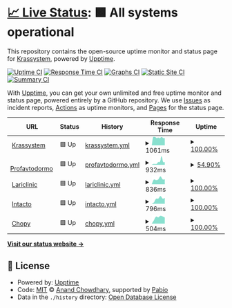 # [📈 Live Status](https://status.krastem.ru): <!--live status--> **🟩 All systems operational**

This repository contains the open-source uptime monitor and status page for [Krassystem](https://status.krastem.ru), powered by [Upptime](https://github.com/upptime/upptime).

[![Uptime CI](https://github.com/Krassystem/upptime/workflows/Uptime%20CI/badge.svg)](https://github.com/Krassystem/upptime/actions?query=workflow%3A%22Uptime+CI%22)
[![Response Time CI](https://github.com/Krassystem/upptime/workflows/Response%20Time%20CI/badge.svg)](https://github.com/Krassystem/upptime/actions?query=workflow%3A%22Response+Time+CI%22)
[![Graphs CI](https://github.com/Krassystem/upptime/workflows/Graphs%20CI/badge.svg)](https://github.com/Krassystem/upptime/actions?query=workflow%3A%22Graphs+CI%22)
[![Static Site CI](https://github.com/Krassystem/upptime/workflows/Static%20Site%20CI/badge.svg)](https://github.com/Krassystem/upptime/actions?query=workflow%3A%22Static+Site+CI%22)
[![Summary CI](https://github.com/Krassystem/upptime/workflows/Summary%20CI/badge.svg)](https://github.com/Krassystem/upptime/actions?query=workflow%3A%22Summary+CI%22)

With [Upptime](https://upptime.js.org), you can get your own unlimited and free uptime monitor and status page, powered entirely by a GitHub repository. We use [Issues](https://github.com/Krassystem/upptime/issues) as incident reports, [Actions](https://github.com/Krassystem/upptime/actions) as uptime monitors, and [Pages](https://status.krastem.ru) for the status page.

<!--start: status pages-->
<!-- This summary is generated by Upptime (https://github.com/upptime/upptime) -->
<!-- Do not edit this manually, your changes will be overwritten -->
<!-- prettier-ignore -->
| URL | Status | History | Response Time | Uptime |
| --- | ------ | ------- | ------------- | ------ |
| <img alt="" src="https://icons.duckduckgo.com/ip3/krassystem-service.ru.ico" height="13"> [Krassystem](https://krassystem-service.ru) | 🟩 Up | [krassystem.yml](https://github.com/Krassystem/uptime/commits/HEAD/history/krassystem.yml) | <details><summary><img alt="Response time graph" src="./graphs/krassystem/response-time-week.png" height="20"> 1061ms</summary><br><a href="https://status.krastem.ru/history/krassystem"><img alt="Response time 1061" src="https://img.shields.io/endpoint?url=https%3A%2F%2Fraw.githubusercontent.com%2FKrassystem%2Fuptime%2FHEAD%2Fapi%2Fkrassystem%2Fresponse-time.json"></a><br><a href="https://status.krastem.ru/history/krassystem"><img alt="24-hour response time 1061" src="https://img.shields.io/endpoint?url=https%3A%2F%2Fraw.githubusercontent.com%2FKrassystem%2Fuptime%2FHEAD%2Fapi%2Fkrassystem%2Fresponse-time-day.json"></a><br><a href="https://status.krastem.ru/history/krassystem"><img alt="7-day response time 1061" src="https://img.shields.io/endpoint?url=https%3A%2F%2Fraw.githubusercontent.com%2FKrassystem%2Fuptime%2FHEAD%2Fapi%2Fkrassystem%2Fresponse-time-week.json"></a><br><a href="https://status.krastem.ru/history/krassystem"><img alt="30-day response time 1061" src="https://img.shields.io/endpoint?url=https%3A%2F%2Fraw.githubusercontent.com%2FKrassystem%2Fuptime%2FHEAD%2Fapi%2Fkrassystem%2Fresponse-time-month.json"></a><br><a href="https://status.krastem.ru/history/krassystem"><img alt="1-year response time 1061" src="https://img.shields.io/endpoint?url=https%3A%2F%2Fraw.githubusercontent.com%2FKrassystem%2Fuptime%2FHEAD%2Fapi%2Fkrassystem%2Fresponse-time-year.json"></a></details> | <details><summary><a href="https://status.krastem.ru/history/krassystem">100.00%</a></summary><a href="https://status.krastem.ru/history/krassystem"><img alt="All-time uptime 100.00%" src="https://img.shields.io/endpoint?url=https%3A%2F%2Fraw.githubusercontent.com%2FKrassystem%2Fuptime%2FHEAD%2Fapi%2Fkrassystem%2Fuptime.json"></a><br><a href="https://status.krastem.ru/history/krassystem"><img alt="24-hour uptime 100.00%" src="https://img.shields.io/endpoint?url=https%3A%2F%2Fraw.githubusercontent.com%2FKrassystem%2Fuptime%2FHEAD%2Fapi%2Fkrassystem%2Fuptime-day.json"></a><br><a href="https://status.krastem.ru/history/krassystem"><img alt="7-day uptime 100.00%" src="https://img.shields.io/endpoint?url=https%3A%2F%2Fraw.githubusercontent.com%2FKrassystem%2Fuptime%2FHEAD%2Fapi%2Fkrassystem%2Fuptime-week.json"></a><br><a href="https://status.krastem.ru/history/krassystem"><img alt="30-day uptime 100.00%" src="https://img.shields.io/endpoint?url=https%3A%2F%2Fraw.githubusercontent.com%2FKrassystem%2Fuptime%2FHEAD%2Fapi%2Fkrassystem%2Fuptime-month.json"></a><br><a href="https://status.krastem.ru/history/krassystem"><img alt="1-year uptime 100.00%" src="https://img.shields.io/endpoint?url=https%3A%2F%2Fraw.githubusercontent.com%2FKrassystem%2Fuptime%2FHEAD%2Fapi%2Fkrassystem%2Fuptime-year.json"></a></details>
| <img alt="" src="https://icons.duckduckgo.com/ip3/www.profavtodormo.ru.ico" height="13"> [Profavtodormo](https://www.profavtodormo.ru) | 🟩 Up | [profavtodormo.yml](https://github.com/Krassystem/uptime/commits/HEAD/history/profavtodormo.yml) | <details><summary><img alt="Response time graph" src="./graphs/profavtodormo/response-time-week.png" height="20"> 932ms</summary><br><a href="https://status.krastem.ru/history/profavtodormo"><img alt="Response time 932" src="https://img.shields.io/endpoint?url=https%3A%2F%2Fraw.githubusercontent.com%2FKrassystem%2Fuptime%2FHEAD%2Fapi%2Fprofavtodormo%2Fresponse-time.json"></a><br><a href="https://status.krastem.ru/history/profavtodormo"><img alt="24-hour response time 932" src="https://img.shields.io/endpoint?url=https%3A%2F%2Fraw.githubusercontent.com%2FKrassystem%2Fuptime%2FHEAD%2Fapi%2Fprofavtodormo%2Fresponse-time-day.json"></a><br><a href="https://status.krastem.ru/history/profavtodormo"><img alt="7-day response time 932" src="https://img.shields.io/endpoint?url=https%3A%2F%2Fraw.githubusercontent.com%2FKrassystem%2Fuptime%2FHEAD%2Fapi%2Fprofavtodormo%2Fresponse-time-week.json"></a><br><a href="https://status.krastem.ru/history/profavtodormo"><img alt="30-day response time 932" src="https://img.shields.io/endpoint?url=https%3A%2F%2Fraw.githubusercontent.com%2FKrassystem%2Fuptime%2FHEAD%2Fapi%2Fprofavtodormo%2Fresponse-time-month.json"></a><br><a href="https://status.krastem.ru/history/profavtodormo"><img alt="1-year response time 932" src="https://img.shields.io/endpoint?url=https%3A%2F%2Fraw.githubusercontent.com%2FKrassystem%2Fuptime%2FHEAD%2Fapi%2Fprofavtodormo%2Fresponse-time-year.json"></a></details> | <details><summary><a href="https://status.krastem.ru/history/profavtodormo">54.90%</a></summary><a href="https://status.krastem.ru/history/profavtodormo"><img alt="All-time uptime 54.90%" src="https://img.shields.io/endpoint?url=https%3A%2F%2Fraw.githubusercontent.com%2FKrassystem%2Fuptime%2FHEAD%2Fapi%2Fprofavtodormo%2Fuptime.json"></a><br><a href="https://status.krastem.ru/history/profavtodormo"><img alt="24-hour uptime 54.90%" src="https://img.shields.io/endpoint?url=https%3A%2F%2Fraw.githubusercontent.com%2FKrassystem%2Fuptime%2FHEAD%2Fapi%2Fprofavtodormo%2Fuptime-day.json"></a><br><a href="https://status.krastem.ru/history/profavtodormo"><img alt="7-day uptime 54.90%" src="https://img.shields.io/endpoint?url=https%3A%2F%2Fraw.githubusercontent.com%2FKrassystem%2Fuptime%2FHEAD%2Fapi%2Fprofavtodormo%2Fuptime-week.json"></a><br><a href="https://status.krastem.ru/history/profavtodormo"><img alt="30-day uptime 54.90%" src="https://img.shields.io/endpoint?url=https%3A%2F%2Fraw.githubusercontent.com%2FKrassystem%2Fuptime%2FHEAD%2Fapi%2Fprofavtodormo%2Fuptime-month.json"></a><br><a href="https://status.krastem.ru/history/profavtodormo"><img alt="1-year uptime 54.90%" src="https://img.shields.io/endpoint?url=https%3A%2F%2Fraw.githubusercontent.com%2FKrassystem%2Fuptime%2FHEAD%2Fapi%2Fprofavtodormo%2Fuptime-year.json"></a></details>
| <img alt="" src="https://icons.duckduckgo.com/ip3/lariclinic.ru.ico" height="13"> [Lariclinic](https://lariclinic.ru) | 🟩 Up | [lariclinic.yml](https://github.com/Krassystem/uptime/commits/HEAD/history/lariclinic.yml) | <details><summary><img alt="Response time graph" src="./graphs/lariclinic/response-time-week.png" height="20"> 836ms</summary><br><a href="https://status.krastem.ru/history/lariclinic"><img alt="Response time 836" src="https://img.shields.io/endpoint?url=https%3A%2F%2Fraw.githubusercontent.com%2FKrassystem%2Fuptime%2FHEAD%2Fapi%2Flariclinic%2Fresponse-time.json"></a><br><a href="https://status.krastem.ru/history/lariclinic"><img alt="24-hour response time 836" src="https://img.shields.io/endpoint?url=https%3A%2F%2Fraw.githubusercontent.com%2FKrassystem%2Fuptime%2FHEAD%2Fapi%2Flariclinic%2Fresponse-time-day.json"></a><br><a href="https://status.krastem.ru/history/lariclinic"><img alt="7-day response time 836" src="https://img.shields.io/endpoint?url=https%3A%2F%2Fraw.githubusercontent.com%2FKrassystem%2Fuptime%2FHEAD%2Fapi%2Flariclinic%2Fresponse-time-week.json"></a><br><a href="https://status.krastem.ru/history/lariclinic"><img alt="30-day response time 836" src="https://img.shields.io/endpoint?url=https%3A%2F%2Fraw.githubusercontent.com%2FKrassystem%2Fuptime%2FHEAD%2Fapi%2Flariclinic%2Fresponse-time-month.json"></a><br><a href="https://status.krastem.ru/history/lariclinic"><img alt="1-year response time 836" src="https://img.shields.io/endpoint?url=https%3A%2F%2Fraw.githubusercontent.com%2FKrassystem%2Fuptime%2FHEAD%2Fapi%2Flariclinic%2Fresponse-time-year.json"></a></details> | <details><summary><a href="https://status.krastem.ru/history/lariclinic">100.00%</a></summary><a href="https://status.krastem.ru/history/lariclinic"><img alt="All-time uptime 100.00%" src="https://img.shields.io/endpoint?url=https%3A%2F%2Fraw.githubusercontent.com%2FKrassystem%2Fuptime%2FHEAD%2Fapi%2Flariclinic%2Fuptime.json"></a><br><a href="https://status.krastem.ru/history/lariclinic"><img alt="24-hour uptime 100.00%" src="https://img.shields.io/endpoint?url=https%3A%2F%2Fraw.githubusercontent.com%2FKrassystem%2Fuptime%2FHEAD%2Fapi%2Flariclinic%2Fuptime-day.json"></a><br><a href="https://status.krastem.ru/history/lariclinic"><img alt="7-day uptime 100.00%" src="https://img.shields.io/endpoint?url=https%3A%2F%2Fraw.githubusercontent.com%2FKrassystem%2Fuptime%2FHEAD%2Fapi%2Flariclinic%2Fuptime-week.json"></a><br><a href="https://status.krastem.ru/history/lariclinic"><img alt="30-day uptime 100.00%" src="https://img.shields.io/endpoint?url=https%3A%2F%2Fraw.githubusercontent.com%2FKrassystem%2Fuptime%2FHEAD%2Fapi%2Flariclinic%2Fuptime-month.json"></a><br><a href="https://status.krastem.ru/history/lariclinic"><img alt="1-year uptime 100.00%" src="https://img.shields.io/endpoint?url=https%3A%2F%2Fraw.githubusercontent.com%2FKrassystem%2Fuptime%2FHEAD%2Fapi%2Flariclinic%2Fuptime-year.json"></a></details>
| <img alt="" src="https://icons.duckduckgo.com/ip3/intacto.ru.ico" height="13"> [Intacto](https://intacto.ru) | 🟩 Up | [intacto.yml](https://github.com/Krassystem/uptime/commits/HEAD/history/intacto.yml) | <details><summary><img alt="Response time graph" src="./graphs/intacto/response-time-week.png" height="20"> 796ms</summary><br><a href="https://status.krastem.ru/history/intacto"><img alt="Response time 796" src="https://img.shields.io/endpoint?url=https%3A%2F%2Fraw.githubusercontent.com%2FKrassystem%2Fuptime%2FHEAD%2Fapi%2Fintacto%2Fresponse-time.json"></a><br><a href="https://status.krastem.ru/history/intacto"><img alt="24-hour response time 796" src="https://img.shields.io/endpoint?url=https%3A%2F%2Fraw.githubusercontent.com%2FKrassystem%2Fuptime%2FHEAD%2Fapi%2Fintacto%2Fresponse-time-day.json"></a><br><a href="https://status.krastem.ru/history/intacto"><img alt="7-day response time 796" src="https://img.shields.io/endpoint?url=https%3A%2F%2Fraw.githubusercontent.com%2FKrassystem%2Fuptime%2FHEAD%2Fapi%2Fintacto%2Fresponse-time-week.json"></a><br><a href="https://status.krastem.ru/history/intacto"><img alt="30-day response time 796" src="https://img.shields.io/endpoint?url=https%3A%2F%2Fraw.githubusercontent.com%2FKrassystem%2Fuptime%2FHEAD%2Fapi%2Fintacto%2Fresponse-time-month.json"></a><br><a href="https://status.krastem.ru/history/intacto"><img alt="1-year response time 796" src="https://img.shields.io/endpoint?url=https%3A%2F%2Fraw.githubusercontent.com%2FKrassystem%2Fuptime%2FHEAD%2Fapi%2Fintacto%2Fresponse-time-year.json"></a></details> | <details><summary><a href="https://status.krastem.ru/history/intacto">100.00%</a></summary><a href="https://status.krastem.ru/history/intacto"><img alt="All-time uptime 100.00%" src="https://img.shields.io/endpoint?url=https%3A%2F%2Fraw.githubusercontent.com%2FKrassystem%2Fuptime%2FHEAD%2Fapi%2Fintacto%2Fuptime.json"></a><br><a href="https://status.krastem.ru/history/intacto"><img alt="24-hour uptime 100.00%" src="https://img.shields.io/endpoint?url=https%3A%2F%2Fraw.githubusercontent.com%2FKrassystem%2Fuptime%2FHEAD%2Fapi%2Fintacto%2Fuptime-day.json"></a><br><a href="https://status.krastem.ru/history/intacto"><img alt="7-day uptime 100.00%" src="https://img.shields.io/endpoint?url=https%3A%2F%2Fraw.githubusercontent.com%2FKrassystem%2Fuptime%2FHEAD%2Fapi%2Fintacto%2Fuptime-week.json"></a><br><a href="https://status.krastem.ru/history/intacto"><img alt="30-day uptime 100.00%" src="https://img.shields.io/endpoint?url=https%3A%2F%2Fraw.githubusercontent.com%2FKrassystem%2Fuptime%2FHEAD%2Fapi%2Fintacto%2Fuptime-month.json"></a><br><a href="https://status.krastem.ru/history/intacto"><img alt="1-year uptime 100.00%" src="https://img.shields.io/endpoint?url=https%3A%2F%2Fraw.githubusercontent.com%2FKrassystem%2Fuptime%2FHEAD%2Fapi%2Fintacto%2Fuptime-year.json"></a></details>
| <img alt="" src="https://icons.duckduckgo.com/ip3/ratibor-krasnogorsk.ru.ico" height="13"> [Chopy](https://ratibor-krasnogorsk.ru) | 🟩 Up | [chopy.yml](https://github.com/Krassystem/uptime/commits/HEAD/history/chopy.yml) | <details><summary><img alt="Response time graph" src="./graphs/chopy/response-time-week.png" height="20"> 504ms</summary><br><a href="https://status.krastem.ru/history/chopy"><img alt="Response time 504" src="https://img.shields.io/endpoint?url=https%3A%2F%2Fraw.githubusercontent.com%2FKrassystem%2Fuptime%2FHEAD%2Fapi%2Fchopy%2Fresponse-time.json"></a><br><a href="https://status.krastem.ru/history/chopy"><img alt="24-hour response time 504" src="https://img.shields.io/endpoint?url=https%3A%2F%2Fraw.githubusercontent.com%2FKrassystem%2Fuptime%2FHEAD%2Fapi%2Fchopy%2Fresponse-time-day.json"></a><br><a href="https://status.krastem.ru/history/chopy"><img alt="7-day response time 504" src="https://img.shields.io/endpoint?url=https%3A%2F%2Fraw.githubusercontent.com%2FKrassystem%2Fuptime%2FHEAD%2Fapi%2Fchopy%2Fresponse-time-week.json"></a><br><a href="https://status.krastem.ru/history/chopy"><img alt="30-day response time 504" src="https://img.shields.io/endpoint?url=https%3A%2F%2Fraw.githubusercontent.com%2FKrassystem%2Fuptime%2FHEAD%2Fapi%2Fchopy%2Fresponse-time-month.json"></a><br><a href="https://status.krastem.ru/history/chopy"><img alt="1-year response time 504" src="https://img.shields.io/endpoint?url=https%3A%2F%2Fraw.githubusercontent.com%2FKrassystem%2Fuptime%2FHEAD%2Fapi%2Fchopy%2Fresponse-time-year.json"></a></details> | <details><summary><a href="https://status.krastem.ru/history/chopy">100.00%</a></summary><a href="https://status.krastem.ru/history/chopy"><img alt="All-time uptime 100.00%" src="https://img.shields.io/endpoint?url=https%3A%2F%2Fraw.githubusercontent.com%2FKrassystem%2Fuptime%2FHEAD%2Fapi%2Fchopy%2Fuptime.json"></a><br><a href="https://status.krastem.ru/history/chopy"><img alt="24-hour uptime 100.00%" src="https://img.shields.io/endpoint?url=https%3A%2F%2Fraw.githubusercontent.com%2FKrassystem%2Fuptime%2FHEAD%2Fapi%2Fchopy%2Fuptime-day.json"></a><br><a href="https://status.krastem.ru/history/chopy"><img alt="7-day uptime 100.00%" src="https://img.shields.io/endpoint?url=https%3A%2F%2Fraw.githubusercontent.com%2FKrassystem%2Fuptime%2FHEAD%2Fapi%2Fchopy%2Fuptime-week.json"></a><br><a href="https://status.krastem.ru/history/chopy"><img alt="30-day uptime 100.00%" src="https://img.shields.io/endpoint?url=https%3A%2F%2Fraw.githubusercontent.com%2FKrassystem%2Fuptime%2FHEAD%2Fapi%2Fchopy%2Fuptime-month.json"></a><br><a href="https://status.krastem.ru/history/chopy"><img alt="1-year uptime 100.00%" src="https://img.shields.io/endpoint?url=https%3A%2F%2Fraw.githubusercontent.com%2FKrassystem%2Fuptime%2FHEAD%2Fapi%2Fchopy%2Fuptime-year.json"></a></details>

<!--end: status pages-->

[**Visit our status website →**](https://status.krastem.ru)

## 📄 License

- Powered by: [Upptime](https://github.com/upptime/upptime)
- Code: [MIT](./LICENSE) © [Anand Chowdhary](https://anandchowdhary.com), supported by [Pabio](https://pabio.com)
- Data in the `./history` directory: [Open Database License](https://opendatacommons.org/licenses/odbl/1-0/)
